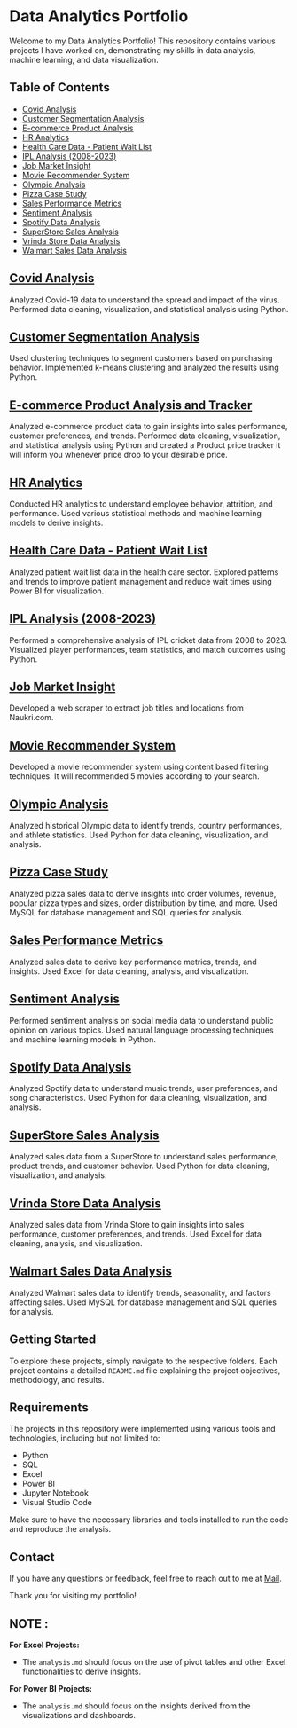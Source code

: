 # Data Analytics Portfolio

Welcome to my Data Analytics Portfolio! This repository contains various projects I have worked on, demonstrating my skills in data analysis, machine learning, and data visualization.

## Table of Contents

- [Covid Analysis](#covid-analysis)
- [Customer Segmentation Analysis](#customer-segmentation-analysis)
- [E-commerce Product Analysis](#e-commerce-product-analysis)
- [HR Analytics](#hr-analytics)
- [Health Care Data - Patient Wait List](#health-care-data---patient-wait-list)
- [IPL Analysis (2008-2023)](#ipl-analysis-2008-2023)
- [Job Market Insight](#job-market-insight)
- [Movie Recommender System](#movie-recommender-system)
- [Olympic Analysis](#olympic-analysis)
- [Pizza Case Study](#pizza-case-study)
- [Sales Performance Metrics](#sales-performance-metrics)
- [Sentiment Analysis](#sentiment-analysis)
- [Spotify Data Analysis](#spotify-data-analysis)
- [SuperStore Sales Analysis](#superstore-sales-analysis)
- [Vrinda Store Data Analysis](#vrinda-store-data-analysis)
- [Walmart Sales Data Analysis](#walmart-sales-data-analysis)

## [Covid Analysis](Covid%20Analysis%20using%20Python/)
Analyzed Covid-19 data to understand the spread and impact of the virus. Performed data cleaning, visualization, and statistical analysis using Python.

## [Customer Segmentation Analysis](Customer%20Segmentation%20Analysis/)
Used clustering techniques to segment customers based on purchasing behavior. Implemented k-means clustering and analyzed the results using Python.

## [E-commerce Product Analysis and Tracker](E-commerce%20Product/)
Analyzed e-commerce product data to gain insights into sales performance, customer preferences, and trends. Performed data cleaning, visualization, and statistical analysis using Python and created a Product price tracker it will inform you whenever price drop to your desirable price. 

## [HR Analytics](HR%20Analytics/)
Conducted HR analytics to understand employee behavior, attrition, and performance. Used various statistical methods and machine learning models to derive insights.

## [Health Care Data - Patient Wait List](Health%20Care%20Data%20-%20Patient%20Wait%20List/)
Analyzed patient wait list data in the health care sector. Explored patterns and trends to improve patient management and reduce wait times using Power BI for visualization.

## [IPL Analysis (2008-2023)](IPL%20Analysis%20(2008-2023)/)
Performed a comprehensive analysis of IPL cricket data from 2008 to 2023. Visualized player performances, team statistics, and match outcomes using Python.

## [Job Market Insight](Job%20Market%20Insight/)
Developed a web scraper to extract job titles and locations from Naukri.com.

## [Movie Recommender System](Movie%20Recommender%20System/)
Developed a movie recommender system using content based filtering techniques. It will recommended 5 movies according to your search.

## [Olympic Analysis](Olympic%20Analysis/)
Analyzed historical Olympic data to identify trends, country performances, and athlete statistics. Used Python for data cleaning, visualization, and analysis.

## [Pizza Case Study](Pizza%20Case%20Study/)
Analyzed pizza sales data to derive insights into order volumes, revenue, popular pizza types and sizes, order distribution by time, and more. Used MySQL for database management and SQL queries for analysis.

## [Sales Performance Metrics](Sales%20Performance%20Metrics/)
Analyzed sales data to derive key performance metrics, trends, and insights. Used Excel for data cleaning, analysis, and visualization.

## [Sentiment Analysis](Sentiment%20Analysis%20Using%20Python%20and%20PowerBI/)
Performed sentiment analysis on social media data to understand public opinion on various topics. Used natural language processing techniques and machine learning models in Python.

## [Spotify Data Analysis](Spotify/)
Analyzed Spotify data to understand music trends, user preferences, and song characteristics. Used Python for data cleaning, visualization, and analysis.

## [SuperStore Sales Analysis](SuperStore%20Sales/)
Analyzed sales data from a SuperStore to understand sales performance, product trends, and customer behavior. Used Python for data cleaning, visualization, and analysis.

## [Vrinda Store Data Analysis](Vrinda%20Store%20Data%20Analysis/)
Analyzed sales data from Vrinda Store to gain insights into sales performance, customer preferences, and trends. Used Excel for data cleaning, analysis, and visualization.

## [Walmart Sales Data Analysis](Walmart%20Sales%20Data%20Analysis%20using%20MySQL/)
Analyzed Walmart sales data to identify trends, seasonality, and factors affecting sales. Used MySQL for database management and SQL queries for analysis.

## Getting Started

To explore these projects, simply navigate to the respective folders. Each project contains a detailed `README.md` file explaining the project objectives, methodology, and results.

## Requirements

The projects in this repository were implemented using various tools and technologies, including but not limited to:
- Python
- SQL
- Excel
- Power BI
- Jupyter Notebook
- Visual Studio Code

Make sure to have the necessary libraries and tools installed to run the code and reproduce the analysis.

## Contact

If you have any questions or feedback, feel free to reach out to me at [Mail](mailto:rohankale010@gmail.com).

Thank you for visiting my portfolio!













## NOTE :
**For Excel Projects:**
- The `analysis.md` should focus on the use of pivot tables and other Excel functionalities to derive insights.

**For Power BI Projects:**
- The `analysis.md` should focus on the insights derived from the visualizations and dashboards.

